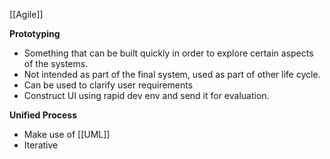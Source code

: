 [[Agile]]

**Prototyping**
- Something that can be built quickly in order to explore certain aspects of the systems. 
- Not intended as part of the final system, used as part of other life cycle. 
- Can be used to clarify user requirements
- Construct UI using rapid dev env and send it for evaluation. 

**Unified Process**
- Make use of [[UML]] 
- Iterative
